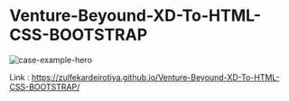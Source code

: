 # Venture-Beyound-XD-To-HTML-CSS-BOOTSTRAP

![case-example-hero](https://user-images.githubusercontent.com/97539653/168414067-250d2772-33dd-4af0-9829-c77ff19e8f58.png)


Link : https://zulfekardejrotiya.github.io/Venture-Beyound-XD-To-HTML-CSS-BOOTSTRAP/
